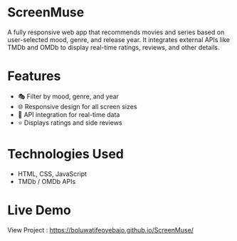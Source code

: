 ﻿# ScreenMuse
A fully responsive web app that recommends movies and series based on user-selected mood, genre, and release year. It integrates external APIs like TMDb and OMDb to display real-time ratings, reviews, and other details.

# Features
- 🎭 Filter by mood, genre, and year  
- 🌐 Responsive design for all screen sizes  
- 🔗 API integration for real-time data  
- ⭐ Displays ratings and side reviews  

# Technologies Used
- HTML, CSS, JavaScript  
- TMDb / OMDb APIs  

# Live Demo
View Project : https://boluwatifeoyebajo.github.io/ScreenMuse/

